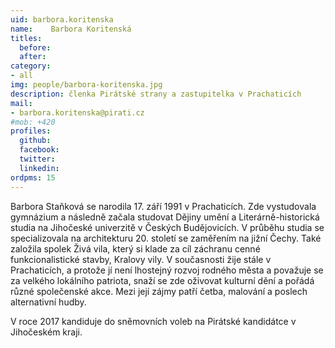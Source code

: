 ```yaml
---
uid: barbora.koritenska
name:    Barbora Koritenská
titles:
  before: 
  after:
category:
- all
img: people/barbora-koritenska.jpg
description: členka Pirátské strany a zastupitelka v Prachaticích 
mail:
- barbora.koritenska@pirati.cz
#mob: +420
profiles:
  github:
  facebook:				
  twitter:
  linkedin:
ordpms: 15 
---
```


Barbora Staňková se narodila 17. září 1991 v Prachaticích. Zde vystudovala gymnázium a následně začala studovat Dějiny umění a Literárně-historická studia na Jihočeské univerzitě v Českých Budějovicích. V průběhu studia se specializovala na architekturu 20. století se zaměřením na jižní Čechy. Také založila spolek Živá vila, který si klade za cíl záchranu cenné funkcionalistické stavby, Kralovy vily. V současnosti žije stále v Prachaticích, a protože jí není lhostejný rozvoj rodného města a považuje se za velkého lokálního patriota, snaží se zde oživovat kulturní dění a pořádá různé společenské akce. Mezi její zájmy patří četba, malování a poslech alternativní hudby.

V roce 2017 kandiduje do sněmovních voleb na Pirátské kandidátce v Jihočeském kraji.
